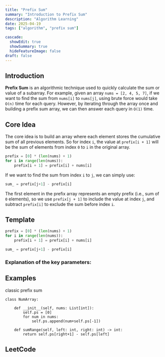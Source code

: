 ```yaml
---
title: "Prefix Sum"
summary: "Introduction to Prefix Sum"
description: "Algorithm Learning"
date: 2025-04-19
tags: ["algorithm", "prefix sum"]

cascade:
  showEdit: true
  showSummary: true
  hideFeatureImage: false
draft: false
---
```


## Introduction

**Prefix Sum** is an algorithmic technique used to quickly calculate the sum or value of a subarray. 
For example, given an array `nums = [2, 4, 5, 7]`, if we want to find the sum from `nums[i]` to `nums[j]`, using brute force would take `O(n)` time for each query. 
However, by iterating through the array once and building a prefix sum array, we can then answer each query in `O(1)` time.


## Core Idea

The core idea is to build an array where each element stores the cumulative sum of all previous elements. 
So for index `i`, the value at `prefix[i + 1]` will be the sum of elements from index `0` to `i` in the original array.

```python
prefix = [0] * (len(nums) + 1)
for i in range(len(nums)):
    prefix[i + 1] = prefix[i] + nums[i]
```
If we want to find the sum from index `i` to `j`, we can simply use:
```python
sum_ = prefix[j+1] - prefix[i]
```
The first element in the prefix array represents an empty prefix (i.e., sum of `0` elements), so we use `prefix[j + 1]` to include the value at index `j`, and subtract `prefix[i]` to exclude the sum before index `i`.

## Template

```python
prefix = [0] * (len(nums) + 1)
for i in range(len(nums)):
    prefix[i + 1] = prefix[i] + nums[i]

sum_ = prefix[j+1] - prefix[i]
```

### Explanation of the key parameters:

## Examples

classic prefix sum
```
class NumArray:

    def __init__(self, nums: List[int]):
        self.ps = [0]
        for num in nums:
            self.ps.append(num+self.ps[-1])

    def sumRange(self, left: int, right: int) -> int:
        return self.ps[right+1] - self.ps[left]
```

## LeetCode
